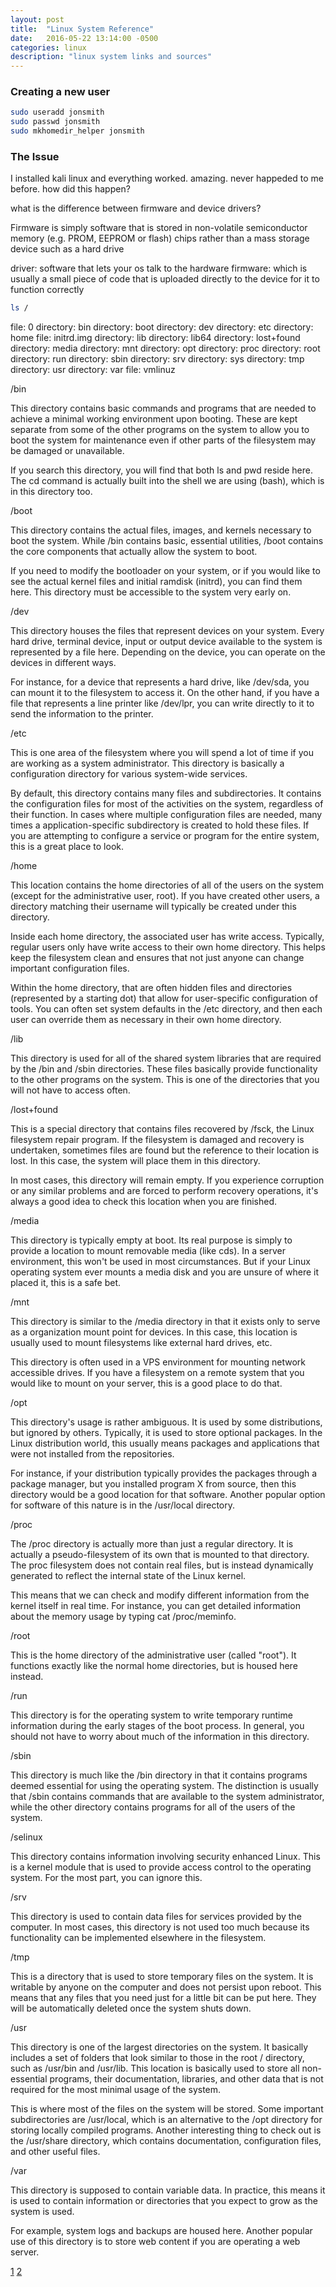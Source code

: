 ```yaml
---
layout: post
title:  "Linux System Reference"
date:   2016-05-22 13:14:00 -0500
categories: linux
description: "linux system links and sources"
---
```



### Creating a new user
```bash
sudo useradd jonsmith
sudo passwd jonsmith
sudo mkhomedir_helper jonsmith
```


### The Issue
I installed kali linux and everything worked. amazing. never happeded to me before.
how did this happen?

what is the difference between firmware and device drivers?

Firmware is simply software that is stored in non-volatile semiconductor memory 
(e.g. PROM, EEPROM or flash) chips rather than a mass storage device such as a hard drive

driver: software that lets your os talk to the hardware
firmware: which is usually a small piece of code that is 
uploaded directly to the device for it to function correctly

```bash
ls /
```

file: 0
directory: bin
directory: boot
directory: dev
directory: etc
directory: home
file: initrd.img
directory: lib
directory: lib64
directory: lost+found
directory: media
directory: mnt
directory: opt
directory: proc
directory: root
directory: run
directory: sbin
directory: srv
directory: sys
directory: tmp
directory: usr
directory: var
file: vmlinuz




/bin

This directory contains basic commands and programs that are needed to achieve a minimal working environment upon booting. These are kept separate from some of the other programs on the system to allow you to boot the system for maintenance even if other parts of the filesystem may be damaged or unavailable.

If you search this directory, you will find that both ls and pwd reside here. The cd command is actually built into the shell we are using (bash), which is in this directory too.

/boot

This directory contains the actual files, images, and kernels necessary to boot the system. While /bin contains basic, essential utilities, /boot contains the core components that actually allow the system to boot.

If you need to modify the bootloader on your system, or if you would like to see the actual kernel files and initial ramdisk (initrd), you can find them here. This directory must be accessible to the system very early on.

/dev

This directory houses the files that represent devices on your system. Every hard drive, terminal device, input or output device available to the system is represented by a file here. Depending on the device, you can operate on the devices in different ways.

For instance, for a device that represents a hard drive, like /dev/sda, you can mount it to the filesystem to access it. On the other hand, if you have a file that represents a line printer like /dev/lpr, you can write directly to it to send the information to the printer.

/etc

This is one area of the filesystem where you will spend a lot of time if you are working as a system administrator. This directory is basically a configuration directory for various system-wide services.

By default, this directory contains many files and subdirectories. It contains the configuration files for most of the activities on the system, regardless of their function. In cases where multiple configuration files are needed, many times a application-specific subdirectory is created to hold these files. If you are attempting to configure a service or program for the entire system, this is a great place to look.

/home

This location contains the home directories of all of the users on the system (except for the administrative user, root). If you have created other users, a directory matching their username will typically be created under this directory.

Inside each home directory, the associated user has write access. Typically, regular users only have write access to their own home directory. This helps keep the filesystem clean and ensures that not just anyone can change important configuration files.

Within the home directory, that are often hidden files and directories (represented by a starting dot) that allow for user-specific configuration of tools. You can often set system defaults in the /etc directory, and then each user can override them as necessary in their own home directory.

/lib

This directory is used for all of the shared system libraries that are required by the /bin and /sbin directories. These files basically provide functionality to the other programs on the system. This is one of the directories that you will not have to access often.

/lost+found

This is a special directory that contains files recovered by /fsck, the Linux filesystem repair program. If the filesystem is damaged and recovery is undertaken, sometimes files are found but the reference to their location is lost. In this case, the system will place them in this directory.

In most cases, this directory will remain empty. If you experience corruption or any similar problems and are forced to perform recovery operations, it's always a good idea to check this location when you are finished.

/media

This directory is typically empty at boot. Its real purpose is simply to provide a location to mount removable media (like cds). In a server environment, this won't be used in most circumstances. But if your Linux operating system ever mounts a media disk and you are unsure of where it placed it, this is a safe bet.

/mnt

This directory is similar to the /media directory in that it exists only to serve as a organization mount point for devices. In this case, this location is usually used to mount filesystems like external hard drives, etc.

This directory is often used in a VPS environment for mounting network accessible drives. If you have a filesystem on a remote system that you would like to mount on your server, this is a good place to do that.

/opt

This directory's usage is rather ambiguous. It is used by some distributions, but ignored by others. Typically, it is used to store optional packages. In the Linux distribution world, this usually means packages and applications that were not installed from the repositories.

For instance, if your distribution typically provides the packages through a package manager, but you installed program X from source, then this directory would be a good location for that software. Another popular option for software of this nature is in the /usr/local directory.

/proc

The /proc directory is actually more than just a regular directory. It is actually a pseudo-filesystem of its own that is mounted to that directory. The proc filesystem does not contain real files, but is instead dynamically generated to reflect the internal state of the Linux kernel.

This means that we can check and modify different information from the kernel itself in real time. For instance, you can get detailed information about the memory usage by typing cat /proc/meminfo.

/root

This is the home directory of the administrative user (called "root"). It functions exactly like the normal home directories, but is housed here instead.

/run

This directory is for the operating system to write temporary runtime information during the early stages of the boot process. In general, you should not have to worry about much of the information in this directory.

/sbin

This directory is much like the /bin directory in that it contains programs deemed essential for using the operating system. The distinction is usually that /sbin contains commands that are available to the system administrator, while the other directory contains programs for all of the users of the system.

/selinux

This directory contains information involving security enhanced Linux. This is a kernel module that is used to provide access control to the operating system. For the most part, you can ignore this.

/srv

This directory is used to contain data files for services provided by the computer. In most cases, this directory is not used too much because its functionality can be implemented elsewhere in the filesystem.

/tmp

This is a directory that is used to store temporary files on the system. It is writable by anyone on the computer and does not persist upon reboot. This means that any files that you need just for a little bit can be put here. They will be automatically deleted once the system shuts down.

/usr

This directory is one of the largest directories on the system. It basically includes a set of folders that look similar to those in the root / directory, such as /usr/bin and /usr/lib. This location is basically used to store all non-essential programs, their documentation, libraries, and other data that is not required for the most minimal usage of the system.

This is where most of the files on the system will be stored. Some important subdirectories are /usr/local, which is an alternative to the /opt directory for storing locally compiled programs. Another interesting thing to check out is the /usr/share directory, which contains documentation, configuration files, and other useful files.

/var

This directory is supposed to contain variable data. In practice, this means it is used to contain information or directories that you expect to grow as the system is used.

For example, system logs and backups are housed here. Another popular use of this directory is to store web content if you are operating a web server.



[1](http://superuser.com/questions/299442/difference-and-relation-between-firmware-and-device-driver)
[2](https://wiki.ubuntu.com/Kernel/Firmware)
